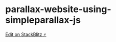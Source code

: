 # parallax-website-using-simpleparallax-js

[Edit on StackBlitz ⚡️](https://stackblitz.com/edit/parallax-website-using-simpleparallax-js)